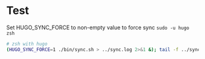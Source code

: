 # Test

Set HUGO_SYNC_FORCE to non-empty value to force sync
`sudo -u hugo zsh`
```zsh
# zsh with hugo
(HUGO_SYNC_FORCE=1 ./bin/sync.sh > ../sync.log 2>&1 &); tail -f ../sync.log
```